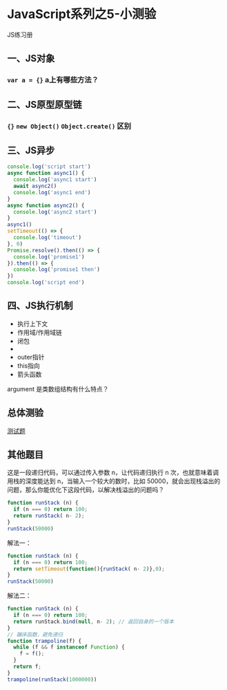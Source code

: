 # JavaScript系列之5-小测验

JS练习册
## 一、JS对象
### `var a = {}` a上有哪些方法？

## 二、JS原型原型链
### `{}` `new Object()` `Object.create()` 区别

## 三、JS异步

```js
console.log('script start')
async function async1() {
  console.log('async1 start')
  await async2()
  console.log('async1 end')
}
async function async2() {
  console.log('async2 start')
}
async1()
setTimeout(() => {
  console.log('timeout')
}, 0)
Promise.resolve().then(() => {
  console.log('promise1')
}).then(() => {
  console.log('promise1 then')
})
console.log('script end')
```

## 四、JS执行机制
- 执行上下文
- 作用域/作用域链
- 闭包
- 
- outer指针
- this指向
- 箭头函数


argument 是类数组结构有什么特点？

## 总体测验

[测试题](https://juejin.cn/post/6844903782229213197)

## 其他题目

这是一段递归代码，可以通过传入参数 n，让代码递归执行 n 次，也就意味着调用栈的深度能达到 n，当输入一个较大的数时，比如 50000，就会出现栈溢出的问题，那么你能优化下这段代码，以解决栈溢出的问题吗？

```js
function runStack (n) {
  if (n === 0) return 100;
  return runStack( n- 2);
}
runStack(50000)
```

解法一：

```js
function runStack (n) {
  if (n === 0) return 100;
  return setTimeout(function(){runStack( n- 2)},0);
}
runStack(50000)
```

解法二：
```js
function runStack (n) {
  if (n === 0) return 100;
  return runStack.bind(null, n- 2); // 返回自身的一个版本
}
// 蹦床函数，避免递归
function trampoline(f) {
  while (f && f instanceof Function) {
    f = f();
  }
  return f;
}
trampoline(runStack(1000000))
```